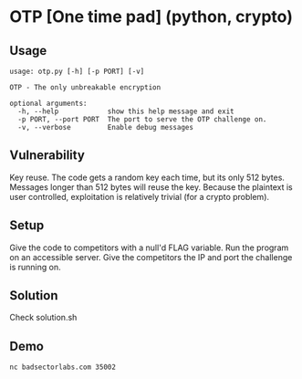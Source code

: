 # OTP \[One time pad] (python, crypto)

## Usage

~~~
usage: otp.py [-h] [-p PORT] [-v]

OTP - The only unbreakable encryption

optional arguments:
  -h, --help            show this help message and exit
  -p PORT, --port PORT  The port to serve the OTP challenge on.
  -v, --verbose         Enable debug messages
~~~

## Vulnerability

Key reuse. The code gets a random key each time, but its only 512 bytes. Messages longer than 512 bytes will reuse the key. Because the plaintext is user controlled, exploitation is relatively trivial (for a crypto problem).

## Setup

Give the code to competitors with a null'd FLAG variable. Run the program on an accessible server. Give the competitors the IP and port the challenge is running on.

## Solution

Check solution.sh

## Demo

~~~bash
nc badsectorlabs.com 35002
~~~

